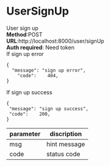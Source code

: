 # UserSignUp  
User sign up  
**Method**:POST  
**URL**:http://localhost:8000/user/signUp  
**Auth required**: Need token  
If sign up error   
```
{
  "message": "sign up error",
	"code":    404,
}
```  
If sign up success
```
{
 "message": "sign up success",
 "code":    200,
}
```    
parameter  | discription
 ---- | ----- 
 msg  | hint message 
 code  | status code 
